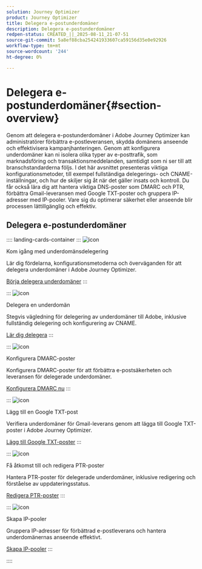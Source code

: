 ```yaml
---
solution: Journey Optimizer
product: Journey Optimizer
title: Delegera e-postunderdomäner
description: Delegera e-postunderdomäner
redpen-status: CREATED_||_2025-08-11_21-07-51
source-git-commit: 5a8ef88cba254241933607ca59156d35e0e92926
workflow-type: tm+mt
source-wordcount: '244'
ht-degree: 0%

---
```



# Delegera e-postunderdomäner{#section-overview}

Genom att delegera e-postunderdomäner i Adobe Journey Optimizer kan administratörer förbättra e-postleveransen, skydda domänens anseende och effektivisera kampanjhanteringen. Genom att konfigurera underdomäner kan ni isolera olika typer av e-posttrafik, som marknadsföring och transaktionsmeddelanden, samtidigt som ni ser till att branschstandarderna följs. I det här avsnittet presenteras viktiga konfigurationsmetoder, till exempel fullständiga delegerings- och CNAME-inställningar, och hur de skiljer sig åt när det gäller insats och kontroll. Du får också lära dig att hantera viktiga DNS-poster som DMARC och PTR, förbättra Gmail-leveransen med Google TXT-poster och gruppera IP-adresser med IP-pooler. Vare sig du optimerar säkerhet eller anseende blir processen lättillgänglig och effektiv.

## Delegera e-postunderdomäner

:::: landing-cards-container
:::
![icon](https://cdn.experienceleague.adobe.com/icons/circle-play.svg)

Kom igång med underdomänsdelegering

Lär dig fördelarna, konfigurationsmetoderna och överväganden för att delegera underdomäner i Adobe Journey Optimizer.

[Börja delegera underdomäner](../using/configuration/about-subdomain-delegation.md)
:::

:::
![icon](https://cdn.experienceleague.adobe.com/icons/gear.svg)

Delegera en underdomän

Stegvis vägledning för delegering av underdomäner till Adobe, inklusive fullständig delegering och konfigurering av CNAME.

[Lär dig delegera](../using/configuration/delegate-subdomain.md)
:::

:::
![icon](https://cdn.experienceleague.adobe.com/icons/shield-halved.svg)

Konfigurera DMARC-poster

Konfigurera DMARC-poster för att förbättra e-postsäkerheten och leveransen för delegerade underdomäner.

[Konfigurera DMARC nu](../using/configuration/dmarc-record.md)
:::

:::
![icon](https://cdn.experienceleague.adobe.com/icons/bullseye.svg)

Lägg till en Google TXT-post

Verifiera underdomäner för Gmail-leverans genom att lägga till Google TXT-poster i Adobe Journey Optimizer.

[Lägg till Google TXT-poster](../using/configuration/google-txt.md)
:::

:::
![icon](https://cdn.experienceleague.adobe.com/icons/code-branch.svg)

Få åtkomst till och redigera PTR-poster

Hantera PTR-poster för delegerade underdomäner, inklusive redigering och förståelse av uppdateringsstatus.

[Redigera PTR-poster](../using/configuration/ptr-records.md)
:::

:::
![icon](https://cdn.experienceleague.adobe.com/icons/list-check.svg)

Skapa IP-pooler

Gruppera IP-adresser för förbättrad e-postleverans och hantera underdomänernas anseende effektivt.

[Skapa IP-pooler](../using/configuration/ip-pools.md)
:::

::::
